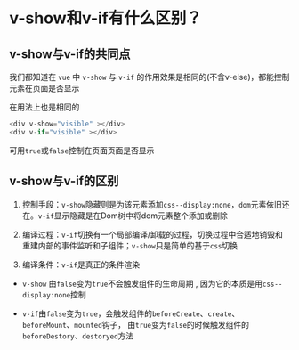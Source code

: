 # v-show和v-if有什么区别？

## v-show与v-if的共同点

我们都知道在 `vue` 中 `v-show` 与 `v-if` 的作用效果是相同的(不含v-else)，都能控制元素在页面是否显示

在用法上也是相同的
```js
<div v-show="visible" ></div>    
<div v-if="visible" ></div>
```
可用`true`或`false`控制在页面页面是否显示

## v-show与v-if的区别

1. 控制手段：`v-show`隐藏则是为该元素添加`css--display:none`，`dom`元素依旧还在。`v-if`显示隐藏是在Dom树中将dom元素整个添加或删除

2. 编译过程：`v-if`切换有一个局部编译/卸载的过程，切换过程中合适地销毁和重建内部的事件监听和子组件；`v-show`只是简单的基于`css`切换

3. 编译条件：`v-if`是真正的条件渲染
* `v-show` 由`false`变为`true`不会触发组件的生命周期 , 因为它的本质是用`css--display:none`控制

* `v-if`由`false`变为`true`，会触发组件的`beforeCreate`、`create`、`beforeMount`、`mounted`钩子， 由`true`变为`false`的时候触发组件的`beforeDestory`、`destoryed`方法